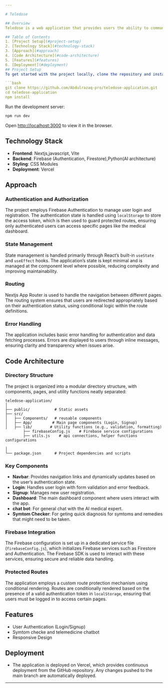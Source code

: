 ```yaml
---

# Teledose

## Overview
Teledose is a web application that provides users the ability to communicate with a medical expert interfaced via AI to provide solutions to medical issues they might be facing,it allows them to input their symtoms or whatever issues they maybe facing and provides remedies to them.It also provides an interface to chat with our AI medical expert to place any health concerns they maybe facing.

## Table of Contents
1. [Project Setup](#project-setup)
2. [Technology Stack](#technology-stack)
3. [Approach](#approach)
4. [Code Architecture](#code-architecture)
5. [Features](#features)
6. [Deployment](#deployment)
## Project Setup
To get started with the project locally, clone the repository and install the dependencies:

```bash
git clone https://github.com/Abdulrazaq-pro/teledose-application.git
cd teledose-application
npm install
```

Run the development server:

```bash
npm run dev
```

Open [http://localhost:3000](http://localhost:3000) to view it in the browser.

## Technology Stack
- **Frontend**: Nextjs,javascript, Vite
- **Backend**: Firebase (Authentication, Firestore),Python(AI architecture)
- **Styling**: CSS Modules
- **Deployment**: Vercel

## Approach
### Authentication and Authorization
The project employs Firebase Authentication to manage user login and registration. The authentication state is handled using `localStorage` to store the access token, which is then used to guard protected routes, ensuring only authenticated users can access specific pages like the medical dashboard.

### State Management
State management is handled primarily through React’s built-in `useState` and `useEffect` hooks. The application’s state is kept minimal and is managed at the component level where possible, reducing complexity and improving maintainability.

### Routing
Nextjs App Router is used to handle the navigation between different pages. The routing system ensures that users are redirected appropriately based on their authentication status, using conditional logic within the route definitions.

### Error Handling
The application includes basic error handling for authentication and data fetching processes. Errors are displayed to users through inline messages, ensuring clarity and transparency when issues arise.

## Code Architecture
### Directory Structure
The project is organized into a modular directory structure, with components, pages, and utility functions neatly separated:

```
teledose-application/
│
├── public/           # Static assets
├── src/
│   ├── Components/   # reusable components
│   ├── App/         # Main page components (Login, Signup)
│   ├── lib/        # Utility functions (e.g., validation, formatting)
        ├── firebaseConfig.js    # Firebase service configurations
        ├── utils.js    # api connections, helper functions configurations
        
│
└── package.json      # Project dependencies and scripts
```

### Key Components
- **Navbar**: Provides navigation links and dynamically updates based on the user’s authentication state.
- **Login**: Handles user login with form validation and error feedback.
- **Signup**: Manages new user registration.
- **Dashboard**: The main dashboard component where users interact with the app.
- **chat bot**: For general chat with the AI medical expert.
- **Symtom Checker**: For geting quick diagnosis for symtoms and remedies that might need to be taken.


### Firebase Integration
The Firebase configuration is set up in a dedicated service file (`firebaseConfig.js`), which initializes Firebase services such as Firestore and Authentication. The Firebase SDK is used to interact with these services, ensuring secure and reliable data handling.

### Protected Routes
The application employs a custom route protection mechanism using conditional rendering. Routes are conditionally rendered based on the presence of a valid authentication token in `localStorage`, ensuring that users must be logged in to access certain pages.

## Features
- User Authentication (Login/Signup)
- Symtom checke and telemedicine chatbot
- Responsive Design

## Deployment
- The application is deployed on Vercel, which provides continuous deployment from the GitHub repository. Any changes pushed to the main branch are automatically deployed.
---
```

